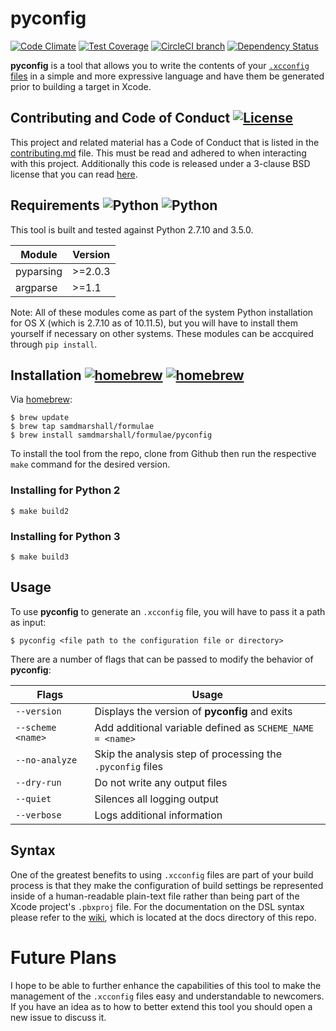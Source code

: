 pyconfig 
========

[![Code Climate](https://img.shields.io/codeclimate/github/samdmarshall/pyconfig.svg)](https://codeclimate.com/github/samdmarshall/pyconfig)
[![Test Coverage](https://img.shields.io/codeclimate/coverage/github/samdmarshall/pyconfig.svg)](https://codeclimate.com/github/samdmarshall/pyconfig/coverage)
[![CircleCI branch](https://img.shields.io/circleci/project/samdmarshall/pyconfig/develop.svg)](https://circleci.com/gh/samdmarshall/pyconfig/tree/develop)
[![Dependency Status](https://dependencyci.com/github/samdmarshall/pyconfig/badge)](https://dependencyci.com/github/samdmarshall/pyconfig)

**pyconfig** is a tool that allows you to write the contents of your [`.xcconfig` files](http://pewpewthespells.com/blog/xcconfig_guide.html) in a simple and more expressive language and have them be generated prior to building a target in Xcode. 


## Contributing and Code of Conduct [![License](https://img.shields.io/badge/License-3--Clause%20BSD-blue.svg)](./LICENSE)
This project and related material has a Code of Conduct that is listed in the [contributing.md](./contributing.md) file. This must be read and adhered to when interacting with this project. Additionally this code is released under a 3-clause BSD license that you can read [here](./LICENSE).


## Requirements ![Python](https://img.shields.io/badge/Python2-2.7.10-brightgreen.svg) ![Python](https://img.shields.io/badge/Python3-3.5.0-brightgreen.svg)
This tool is built and tested against Python 2.7.10 and 3.5.0. 

   Module | Version
----------|-----------
pyparsing | >=2.0.3
 argparse | >=1.1

Note: All of these modules come as part of the system Python installation for OS X (which is 2.7.10 as of 10.11.5), but you will have to install them yourself if necessary on other systems. These modules can be accquired through `pip install`.


## Installation [![homebrew](https://img.shields.io/badge/homebrew-v1.0.2-brightgreen.svg)](https://github.com/samdmarshall/homebrew-formulae) [![homebrew](https://img.shields.io/badge/homebrew-HEAD-orange.svg)](https://github.com/samdmarshall/homebrew-formulae)
Via [homebrew](http://brew.sh):

	$ brew update
	$ brew tap samdmarshall/formulae
	$ brew install samdmarshall/formulae/pyconfig

To install the tool from the repo, clone from Github then run the respective `make` command for the desired version.

### Installing for Python 2

	$ make build2

### Installing for Python 3

	$ make build3


## Usage
To use **pyconfig** to generate an `.xcconfig` file, you will have to pass it a path as input:

	$ pyconfig <file path to the configuration file or directory>

There are a number of flags that can be passed to modify the behavior of **pyconfig**:

   Flags | Usage
------------------|-----------------------------------------------------------
`--version`       | Displays the version of **pyconfig** and exits
`--scheme <name>` | Add additional variable defined as `SCHEME_NAME = <name>`
`--no-analyze`    | Skip the analysis step of processing the `.pyconfig` files
`--dry-run`       | Do not write any output files
`--quiet`         | Silences all logging output
`--verbose`       | Logs additional information


## Syntax
One of the greatest benefits to using `.xcconfig` files are part of your build process is that they make the configuration of build settings be represented inside of a human-readable plain-text file rather than being part of the Xcode project's `.pbxproj` file. For the documentation on the DSL syntax please refer to the [wiki](../../wiki), which is located at the docs directory of this repo.

# Future Plans
I hope to be able to further enhance the capabilities of this tool to make the management of the `.xcconfig` files easy and understandable to newcomers. If you have an idea as to how to better extend this tool you should open a new issue to discuss it.

